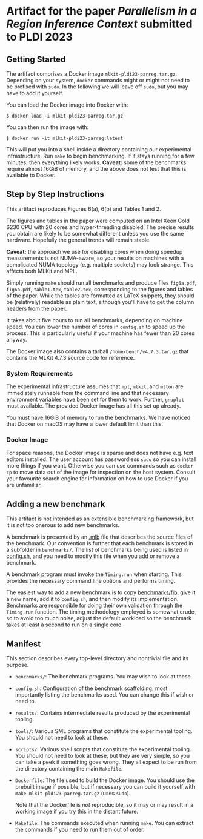 # Artifact for the paper *Parallelism in a Region Inference Context* submitted to PLDI 2023

## Getting Started

The artifact comprises a Docker image
`mlkit-pldi23-parreg.tar.gz`.  Depending on your system,
`docker` commands might or might not need to be prefixed with
`sudo`.  In the following we will leave off `sudo`, but you may
have to add it yourself.

You can load the Docker image into Docker with:

```
$ docker load -i mlkit-pldi23-parreg.tar.gz
```

You can then run the image with:

```
$ docker run -it mlkit-pldi23-parreg:latest
```

This will put you into a shell inside a directory containing
our experimental infrastructure.  Run `make` to begin
benchmarking.  If it stays running for a few minutes, then
everything likely works.  **Caveat:** some of the benchmarks
require almost 16GiB of memory, and the above does not test
that this is available to Docker.

## Step by Step Instructions

This artifact reproduces Figures 6(a), 6(b) and Tables 1 and 2.

The figures and tables in the paper were computed on an Intel
Xeon Gold 6230 CPU with 20 cores and hyper-threading disabled.
The precise results you obtain are likely to be somewhat
different unless you use the same hardware.  Hopefully the
general trends will remain stable.

**Caveat:** the approach we use for disabling cores when doing
speedup measurements is not NUMA-aware, so your results on
machines with a complicated NUMA topology (e.g. multiple
sockets) may look strange.  This affects both MLKit and MPL.

Simply running `make` should run all benchmarks and produce files
`fig6a.pdf`, `fig6b.pdf`, `table1.tex`, `table2.tex`, corresponding to
the figures and tables of the paper.  While the tables are formatted
as LaTeX snippets, they should be (relatively) readable as plain text,
although you'll have to get the column headers from the paper.

It takes about five hours to run all benchmarks, depending on machine
speed.  You can lower the number of cores in `config.sh` to speed up
the process.  This is particularly useful if your machine has fewer
than 20 cores anyway.

The Docker image also contains a tarball `/home/bench/v4.7.3.tar.gz`
that contains the MLKit 4.7.3 source code for reference.

### System Requirements

The experimental infrastructure assumes that `mpl`, `mlkit`,
and `mlton` are immediately runnable from the command line and
that necessary environment variables have been set for them to
work.  Further, `gnuplot` must available.  The provided Docker
image has all this set up already.

You must have 16GiB of memory to run the benchmarks.  We have noticed
that Docker on macOS may have a lower default limit than this.

### Docker Image

For space reasons, the Docker image is sparse and does not have
e.g. text editors installed.  The user account has passwordless `sudo`
so you can install more things if you want.  Otherwise you can use
commands such as `docker cp` to move data out of the image for
inspection on the host system.  Consult your favourite search engine
for information on how to use Docker if you are unfamiliar.

## Adding a new benchmark

This artifact is not intended as an extensible benchmarking framework,
but it is not too onerous to add new benchmarks.

A benchmark is presented by an
[.mlb](http://mlton.org/MLBasisExamples) file that describes the
source files of the benchmark.  Our convention is further that each
benchmark is stored in a subfolder in `benchmarks/`.  The list of
benchmarks being used is listed in [config.sh](config.sh), and you
need to modify this file when you add or remove a benchmark.

A benchmark program must invoke the `Timing.run` when starting.  This
provides the necessary command line options and performs timing.

The easiest way to add a new benchmark is to copy
[benchmarks/fib](benchmarks/fib), give it a new name, add it to
`config.sh`, and then modify its implementation.  Benchmarks are
responsible for doing their own validation through the `Timing.run`
function.  The timing methodology employed is somewhat crude, so to
avoid too much noise, adjust the default workload so the benchmark
takes at least a second to run on a single core.

## Manifest

This section describes every top-level directory and nontrivial file
and its purpose.

* `benchmarks/`: The benchmark programs.  You may wish to look at these.

* `config.sh`: Configuration of the benchmark scaffolding; most
  importantly listing the benchmarks used.  You can change this if
  wish or need to.

* `results/`: Contains intermediate results produced by the
  experimental tooling.

* `tools/`: Various SML programs that constitute the experimental
  tooling.  You should not need to look at these.

* `scripts/`: Various shell scripts that constitute the experimental
  tooling.  You should not need to look at these, but they are very
  simple, so you can take a peek if something goes wrong.  They all
  expect to be run from the directory containing the main `Makefile`.

* `Dockerfile`: The file used to build the Docker image.  You should
  use the prebuilt image if possible, but if necessary you can build
  it yourself with `make mlkit-pldi23-parreg.tar.gz` (uses `sudo`).

  Note that the Dockerfile is *not* reproducible, so it may or may
  result in a working image if you try this in the distant future.

* `Makefile`: The commands executed when running `make`.  You can
  extract the commands if you need to run them out of order.
